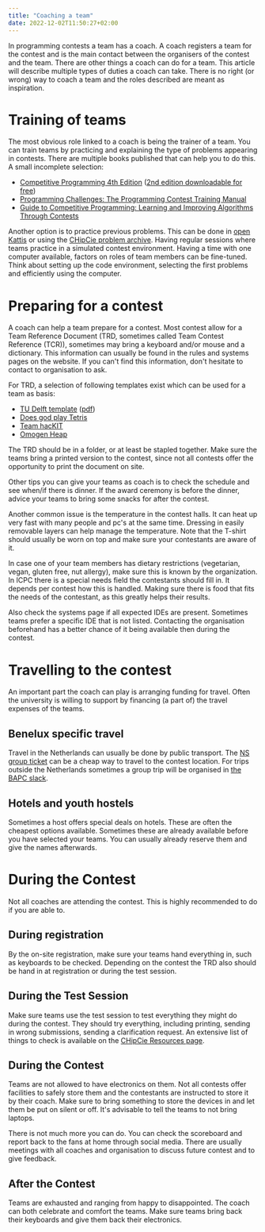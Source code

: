 ```yaml
---
title: "Coaching a team"
date: 2022-12-02T11:50:27+02:00
---
```

In programming contests a team has a coach. A coach registers a team for the contest and is the main contact between 
the organisers of the contest and the team. There are other things a coach can do for a team. This article will
describe multiple types of duties a coach can take. There is no right (or wrong) way to coach a team and the roles 
described are meant as inspiration.

# Training of teams
The most obvious role linked to a coach is being the trainer of a team. You can train teams by practicing and explaining
the type of problems appearing in contests. There are multiple books published that can help you to do this. A small 
incomplete selection:
* [Competitive Programming 4th Edition](https://cpbook.net/) ([2nd edition downloadable for free](https://cpbook.net/details?cp=2))
* [Programming Challenges: The Programming Contest Training Manual](https://books.google.nl/books/about/Programming_Challenges.html)
* [Guide to Competitive Programming: Learning and Improving Algorithms Through Contests](https://books.google.nl/books?id=3JbiDwAAQBAJ)

Another option is to practice previous problems. This can be done in [open Kattis](https://open.kattis.com/) or using
the [CHipCie problem archive](https://commissies.ch.tudelft.nl/chipcie/archive). Having regular sessions where teams
practice in a simulated contest environment. Having a time with one computer available, factors on roles of team members
can be fine-tuned. Think about setting up the code environment, selecting the first problems and efficiently using the 
computer. 

# Preparing for a contest
A coach can help a team prepare for a contest. Most contest allow for a Team Reference Document (TRD, sometimes called 
Team Contest Reference (TCR)), sometimes may bring a keyboard and/or mouse and a dictionary. This information can
usually be found in the rules and systems pages on the website. If you can't find this information, don't hesitate
to contact to organisation to ask.

For TRD, a selection of following templates exist which can be used for a team as basis:
* [TU Delft template](https://commissies.ch.tudelft.nl/chipcie/resources/tcr-template.zip) ([pdf](https://commissies.ch.tudelft.nl/chipcie/resources/tcr.pdf))
* [Does god play Tetris](https://github.com/alexjbest/icpc-tcr/blob/master/teamref.pdf)
* [Team hacKIT](https://github.com/niklasb/tcr/blob/master/tcr.pdf)
* [Omogen Heap](https://github.com/kth-competitive-programming/kactl/blob/main/kactl.pdf)

The TRD should be in a folder, or at least be stapled together. Make sure the teams bring a printed version to the 
contest, since not all contests offer the opportunity to print the document on site.

Other tips you can give your teams as coach is to check the schedule and see when/if there is dinner. If the award
ceremony is before the dinner, advice your teams to bring some snacks for after the contest. 

Another common issue is the temperature in the contest halls. It can heat up very fast with many people and pc's at the 
same time. Dressing in easily removable layers can help manage the temperature. Note that the T-shirt should usually
be worn on top and make sure your contestants are aware of it.

In case one of your team members has dietary restrictions (vegetarian, vegan, gluten free, nut allergy), make sure this is known by the organization. In ICPC there is a special needs field the contestants should fill in. It depends per 
contest how this is handled. Making sure there is food that fits the needs of the contestant, as this greatly helps their results.

Also check the systems page if all expected IDEs are present. Sometimes teams prefer a specific IDE that is not listed.
Contacting the organisation beforehand has a better chance of it being available then during the contest.

# Travelling to the contest
An important part the coach can play is arranging funding for travel. Often the university is willing to support by 
financing (a part of) the travel expenses of the teams. 

## Benelux specific travel
Travel in the Netherlands can usually be done by public 
transport. The [NS group ticket](https://www.ns.nl/producten/en/meest-gekocht/p/groepsticket-daluren) can be a cheap way
to travel to the contest location. For trips outside the Netherlands sometimes a group trip will be organised in [the 
BAPC slack](/wiki/benelux-slack/).

## Hotels and youth hostels
Sometimes a host offers special deals on hotels. These are often the cheapest options available. Sometimes these are 
already available before you have selected your teams. You can usually already reserve them and give the names 
afterwards. 

# During the Contest
Not all coaches are attending the contest. This is highly recommended to do if you are able to. 

## During registration
By the on-site registration, make sure your teams hand everything in, such as keyboards to be checked. Depending on the
contest the TRD also should be hand in at registration or during the test session.

## During the Test Session
Make sure teams use the test session to test everything they might do during the contest. They should try everything,
including printing, sending in wrong submissions, sending a clarification request. An extensive list of things to check
is available on the [CHipCie Resources page](https://commissies.ch.tudelft.nl/chipcie/resources/).

## During the Contest
Teams are not allowed to have electronics on them. Not all contests offer facilities to safely store them and the 
contestants are instructed to store it by their coach. Make sure to bring something to store the devices in and let
them be put on silent or off. It's advisable to tell the teams to not bring laptops.

There is not much more you can do. You can check the scoreboard and report back to the fans at home through social media. 
There are usually meetings with all coaches and organisation to discuss future contest and to give feedback. 

## After the Contest
Teams are exhausted and ranging from happy to disappointed. The coach can both celebrate and comfort the teams. Make 
sure teams bring back their keyboards and give them back their electronics. 
